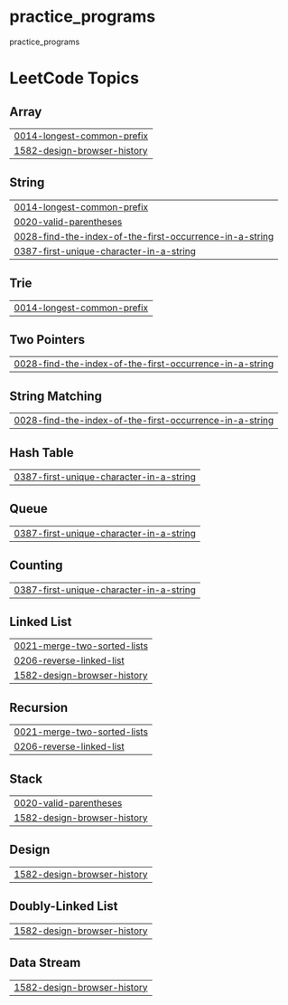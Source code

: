 # practice_programs
practice_programs

<!---LeetCode Topics Start-->
# LeetCode Topics
## Array
|  |
| ------- |
| [0014-longest-common-prefix](https://github.com/brijeshranpariya/practice_programs/tree/master/0014-longest-common-prefix) |
| [1582-design-browser-history](https://github.com/brijeshranpariya/practice_programs/tree/master/1582-design-browser-history) |
## String
|  |
| ------- |
| [0014-longest-common-prefix](https://github.com/brijeshranpariya/practice_programs/tree/master/0014-longest-common-prefix) |
| [0020-valid-parentheses](https://github.com/brijeshranpariya/practice_programs/tree/master/0020-valid-parentheses) |
| [0028-find-the-index-of-the-first-occurrence-in-a-string](https://github.com/brijeshranpariya/practice_programs/tree/master/0028-find-the-index-of-the-first-occurrence-in-a-string) |
| [0387-first-unique-character-in-a-string](https://github.com/brijeshranpariya/practice_programs/tree/master/0387-first-unique-character-in-a-string) |
## Trie
|  |
| ------- |
| [0014-longest-common-prefix](https://github.com/brijeshranpariya/practice_programs/tree/master/0014-longest-common-prefix) |
## Two Pointers
|  |
| ------- |
| [0028-find-the-index-of-the-first-occurrence-in-a-string](https://github.com/brijeshranpariya/practice_programs/tree/master/0028-find-the-index-of-the-first-occurrence-in-a-string) |
## String Matching
|  |
| ------- |
| [0028-find-the-index-of-the-first-occurrence-in-a-string](https://github.com/brijeshranpariya/practice_programs/tree/master/0028-find-the-index-of-the-first-occurrence-in-a-string) |
## Hash Table
|  |
| ------- |
| [0387-first-unique-character-in-a-string](https://github.com/brijeshranpariya/practice_programs/tree/master/0387-first-unique-character-in-a-string) |
## Queue
|  |
| ------- |
| [0387-first-unique-character-in-a-string](https://github.com/brijeshranpariya/practice_programs/tree/master/0387-first-unique-character-in-a-string) |
## Counting
|  |
| ------- |
| [0387-first-unique-character-in-a-string](https://github.com/brijeshranpariya/practice_programs/tree/master/0387-first-unique-character-in-a-string) |
## Linked List
|  |
| ------- |
| [0021-merge-two-sorted-lists](https://github.com/brijeshranpariya/practice_programs/tree/master/0021-merge-two-sorted-lists) |
| [0206-reverse-linked-list](https://github.com/brijeshranpariya/practice_programs/tree/master/0206-reverse-linked-list) |
| [1582-design-browser-history](https://github.com/brijeshranpariya/practice_programs/tree/master/1582-design-browser-history) |
## Recursion
|  |
| ------- |
| [0021-merge-two-sorted-lists](https://github.com/brijeshranpariya/practice_programs/tree/master/0021-merge-two-sorted-lists) |
| [0206-reverse-linked-list](https://github.com/brijeshranpariya/practice_programs/tree/master/0206-reverse-linked-list) |
## Stack
|  |
| ------- |
| [0020-valid-parentheses](https://github.com/brijeshranpariya/practice_programs/tree/master/0020-valid-parentheses) |
| [1582-design-browser-history](https://github.com/brijeshranpariya/practice_programs/tree/master/1582-design-browser-history) |
## Design
|  |
| ------- |
| [1582-design-browser-history](https://github.com/brijeshranpariya/practice_programs/tree/master/1582-design-browser-history) |
## Doubly-Linked List
|  |
| ------- |
| [1582-design-browser-history](https://github.com/brijeshranpariya/practice_programs/tree/master/1582-design-browser-history) |
## Data Stream
|  |
| ------- |
| [1582-design-browser-history](https://github.com/brijeshranpariya/practice_programs/tree/master/1582-design-browser-history) |
<!---LeetCode Topics End-->